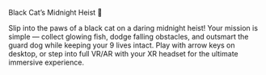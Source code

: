 Black Cat’s Midnight Heist 🐾

Slip into the paws of a black cat on a daring midnight heist! 
Your mission is simple — collect glowing fish, dodge falling obstacles, and outsmart the guard dog while keeping your 9 lives intact.
Play with arrow keys on desktop, or step into full VR/AR with your XR headset for the ultimate immersive experience.